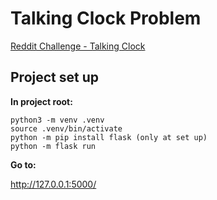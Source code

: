 # Talking Clock Problem

[Reddit Challenge - Talking Clock](https://www.reddit.com/r/dailyprogrammer/comments/6jr76h/20170627_challenge_321_easy_talking_clock/)

## Project set up

**In project root:**
```
python3 -m venv .venv
source .venv/bin/activate
python -m pip install flask (only at set up)
python -m flask run
```

**Go to:**

http://127.0.0.1:5000/
